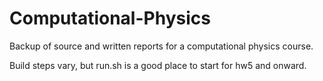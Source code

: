 Computational-Physics
=====================

Backup of source and written reports for a computational physics course.

Build steps vary, but run.sh is a good place to start for hw5 and onward.